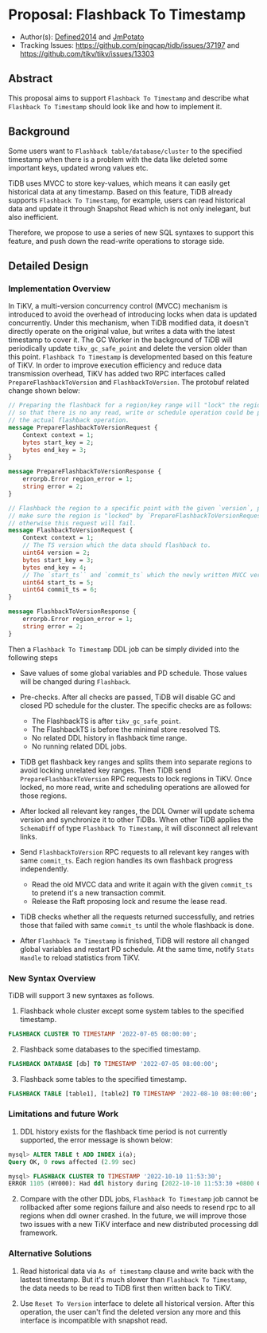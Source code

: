 # Proposal: Flashback To Timestamp
- Author(s):     [Defined2014](https://github.com/Defined2014) and [JmPotato](https://github.com/JmPotato)
- Tracking Issues: https://github.com/pingcap/tidb/issues/37197 and https://github.com/tikv/tikv/issues/13303

## Abstract

This proposal aims to support `Flashback To Timestamp` and describe what `Flashback To Timestamp` should look like and how to implement it.

## Background

Some users want to `Flashback table/database/cluster` to the specified timestamp when there is a problem with the data like deleted some important keys, updated wrong values etc.

TiDB uses MVCC to store key-values, which means it can easily get historical data at any timestamp. Based on this feature, TiDB already supports `Flashback To Timestamp`, for example, users can read historical data and update it through Snapshot Read which is not only inelegant, but also inefficient.

Therefore, we propose to use a series of new SQL syntaxes to support this feature, and push down the read-write operations to storage side.

## Detailed Design

### Implementation Overview

In TiKV, a multi-version concurrency control (MVCC) mechanism is introduced to avoid the overhead of introducing locks when data is updated concurrently. Under this mechanism, when TiDB modified data, it doesn't directly operate on the original value, but writes a data with the latest timestamp to cover it. The GC Worker in the background of TiDB will periodically update `tikv_gc_safe_point` and delete the version older than this point. `Flashback To Timestamp` is developmented based on this feature of TiKV. In order to improve execution efficiency and reduce data transmission overhead, TiKV has added two RPC interfaces called `PrepareFlashbackToVersion` and `FlashbackToVersion`. The protobuf related change shown below:

```protobuf
// Preparing the flashback for a region/key range will "lock" the region
// so that there is no any read, write or schedule operation could be proposed before
// the actual flashback operation.
message PrepareFlashbackToVersionRequest {
    Context context = 1;
    bytes start_key = 2;
    bytes end_key = 3;
}

message PrepareFlashbackToVersionResponse {
    errorpb.Error region_error = 1;
    string error = 2;
}

// Flashback the region to a specific point with the given `version`, please
// make sure the region is "locked" by `PrepareFlashbackToVersionRequest` first,
// otherwise this request will fail.
message FlashbackToVersionRequest {
    Context context = 1;
    // The TS version which the data should flashback to.
    uint64 version = 2;
    bytes start_key = 3;
    bytes end_key = 4;
    // The `start_ts`` and `commit_ts` which the newly written MVCC version will use.
    uint64 start_ts = 5;
    uint64 commit_ts = 6;
}

message FlashbackToVersionResponse {
    errorpb.Error region_error = 1;
    string error = 2;
}
```

Then a `Flashback To Timestamp` DDL job can be simply divided into the following steps

* Save values of some global variables and PD schedule. Those values will be changed during `Flashback`.

* Pre-checks. After all checks are passed, TiDB will disable GC and closed PD schedule for the cluster. The specific checks are as follows:
    * The FlashbackTS is after `tikv_gc_safe_point`.
    * The FlashbackTS is before the minimal store resolved TS.
    * No related DDL history in flashback time range.
    * No running related DDL jobs.

* TiDB get flashback key ranges and splits them into separate regions to avoid locking unrelated key ranges. Then TiDB send `PrepareFlashbackToVersion` RPC requests to lock regions in TiKV. Once locked, no more read, write and scheduling operations are allowed for those regions.

* After locked all relevant key ranges, the DDL Owner will update schema version and synchronize it to other TiDBs. When other TiDB applies the `SchemaDiff` of type `Flashback To Timestamp`, it will disconnect all relevant links.

* Send `FlashbackToVersion` RPC requests to all relevant key ranges with same `commit_ts`. Each region handles its own flashback progress independently.
    * Read the old MVCC data and write it again with the given `commit_ts` to pretend it's a new transaction commit.
    * Release the Raft proposing lock and resume the lease read.

* TiDB checks whether all the requests returned successfully, and retries those that failed with same `commit_ts` until the whole flashback is done.

* After `Flashback To Timestamp` is finished, TiDB will restore all changed global variables and restart PD schedule. At the same time, notify `Stats Handle` to reload statistics from TiKV.

### New Syntax Overview

TiDB will support 3 new syntaxes as follows.

1. Flashback whole cluster except some system tables to the specified timestamp.

```sql
FLASHBACK CLUSTER TO TIMESTAMP '2022-07-05 08:00:00';
```

2. Flashback some databases to the specified timestamp.

```sql
FLASHBACK DATABASE [db] TO TIMESTAMP '2022-07-05 08:00:00';
```

3. Flashback some tables to the specified timestamp.

```sql
FLASHBACK TABLE [table1], [table2] TO TIMESTAMP '2022-08-10 08:00:00';
```

### Limitations and future Work

1. DDL history exists for the flashback time period is not currently supported, the error message is shown below:

```sql
mysql> ALTER TABLE t ADD INDEX i(a);
Query OK, 0 rows affected (2.99 sec)

mysql> FLASHBACK CLUSTER TO TIMESTAMP '2022-10-10 11:53:30';
ERROR 1105 (HY000): Had ddl history during [2022-10-10 11:53:30 +0800 CST, now), can't do flashback
```

2. Compare with the other DDL jobs, `Flashback To Timestamp` job cannot be rollbacked after some regions failure and also needs to resend rpc to all regions when ddl owner crashed. In the future, we will improve those two issues with a new TiKV interface and new distributed processing ddl framework.

### Alternative Solutions

1. Read historical data via `As of timestamp` clause and write back with the lastest timestamp. But it's much slower than `Flashback To Timestamp`, the data needs to be read to TiDB first then written back to TiKV.

2. Use `Reset To Version` interface to delete all historical version. After this operation, the user can't find the deleted version any more and this interface is incompatible with snapshot read.
